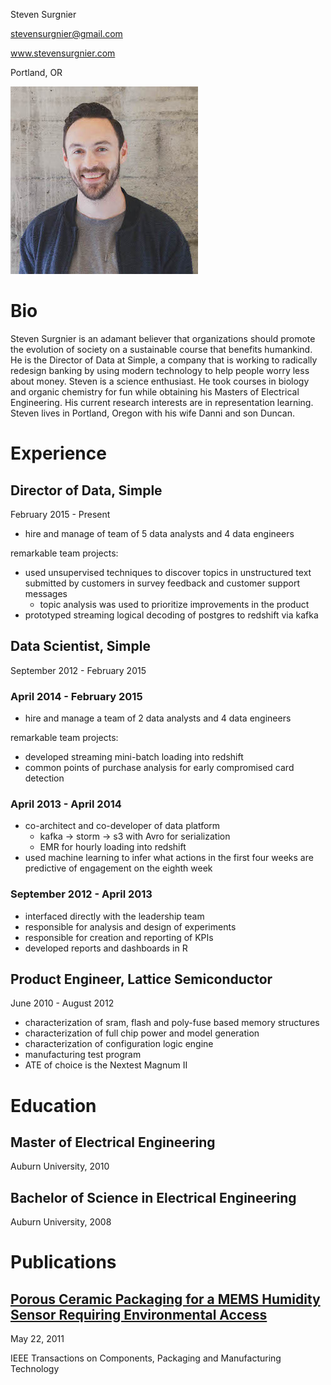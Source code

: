 Steven Surgnier

stevensurgnier@gmail.com

www.stevensurgnier.com

Portland, OR

![headshot](headshot.jpg)

# Bio

Steven Surgnier is an adamant believer that organizations should promote
the evolution of society on a sustainable course that benefits
humankind. He is the Director of Data at Simple, a company that is
working to radically redesign banking by using modern technology to help
people worry less about money. Steven is a science enthusiast. He took
courses in biology and organic chemistry for fun while obtaining his
Masters of Electrical Engineering. His current research interests are in
representation learning. Steven lives in Portland, Oregon with his wife
Danni and son Duncan.

# Experience

## Director of Data, Simple

February 2015 - Present

- hire and manage of team of 5 data analysts and 4 data engineers

remarkable team projects:
- used unsupervised techniques to discover topics in unstructured text submitted by customers in survey feedback and customer support messages
  - topic analysis was used to prioritize improvements in the product
- prototyped streaming logical decoding of postgres to redshift via kafka

## Data Scientist, Simple

September 2012 - February 2015

### April 2014 - February 2015

- hire and manage a team of 2 data analysts and 4 data engineers

remarkable team projects:
- developed streaming mini-batch loading into redshift
- common points of purchase analysis for early compromised card detection

### April 2013 - April 2014

- co-architect and co-developer of data platform
  - kafka -> storm -> s3 with Avro for serialization
  - EMR for hourly loading into redshift
- used machine learning to infer what actions in the first four weeks are predictive of engagement on the eighth week

### September 2012 - April 2013

- interfaced directly with the leadership team
- responsible for analysis and design of experiments
- responsible for creation and reporting of KPIs
- developed reports and dashboards in R

## Product Engineer, Lattice Semiconductor

June 2010 - August 2012

- characterization of sram, flash and poly-fuse based memory structures
- characterization of full chip power and model generation
- characterization of configuration logic engine
- manufacturing test program
- ATE of choice is the Nextest Magnum II

# Education

## Master of Electrical Engineering

Auburn University, 2010

## Bachelor of Science in Electrical Engineering

Auburn University, 2008

# Publications

## [Porous Ceramic Packaging for a MEMS Humidity Sensor Requiring Environmental Access](http://ieeexplore.ieee.org/xpl/articleDetails.jsp?arnumber=5737772)

May 22, 2011

IEEE Transactions on Components, Packaging and Manufacturing Technology

